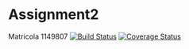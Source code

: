 # Assignment2
Matricola 1149807
[![Build Status](https://travis-ci.org/davi97zi/Assignment2.svg?branch=master)](https://travis-ci.org/davi97zi/Assignment2)
[![Coverage Status](https://coveralls.io/repos/github/davi97zi/Assignment2/badge.svg?branch=master)](https://coveralls.io/github/davi97zi/Assignment2?branch=master)
